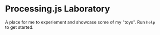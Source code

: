 Processing.js Laboratory
========================

A place for me to experiement and showcase some of my "toys".  Run `help` to get started.
